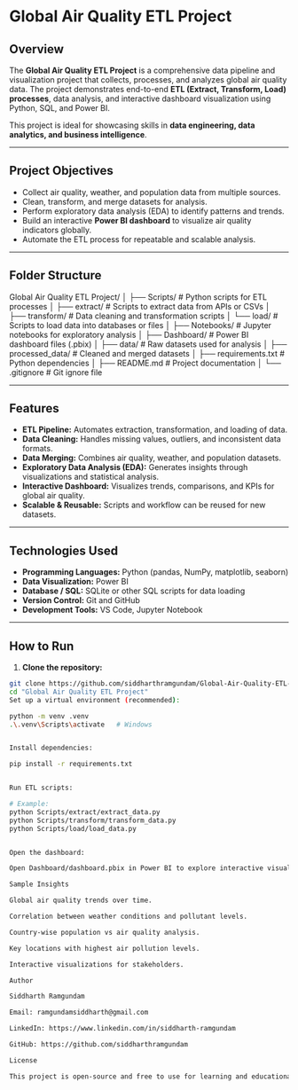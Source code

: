# Global Air Quality ETL Project

## Overview
The **Global Air Quality ETL Project** is a comprehensive data pipeline and visualization project that collects, processes, and analyzes global air quality data. The project demonstrates end-to-end **ETL (Extract, Transform, Load) processes**, data analysis, and interactive dashboard visualization using Python, SQL, and Power BI. 

This project is ideal for showcasing skills in **data engineering, data analytics, and business intelligence**.

---

## Project Objectives
- Collect air quality, weather, and population data from multiple sources.
- Clean, transform, and merge datasets for analysis.
- Perform exploratory data analysis (EDA) to identify patterns and trends.
- Build an interactive **Power BI dashboard** to visualize air quality indicators globally.
- Automate the ETL process for repeatable and scalable analysis.

---

## Folder Structure

Global Air Quality ETL Project/
│
├── Scripts/ # Python scripts for ETL processes
│ ├── extract/ # Scripts to extract data from APIs or CSVs
│ ├── transform/ # Data cleaning and transformation scripts
│ └── load/ # Scripts to load data into databases or files
│
├── Notebooks/ # Jupyter notebooks for exploratory analysis
│
├── Dashboard/ # Power BI dashboard files (.pbix)
│
├── data/ # Raw datasets used for analysis
│
├── processed_data/ # Cleaned and merged datasets
│
├── requirements.txt # Python dependencies
│
├── README.md # Project documentation
│
└── .gitignore # Git ignore file


---

## Features

- **ETL Pipeline:** Automates extraction, transformation, and loading of data.
- **Data Cleaning:** Handles missing values, outliers, and inconsistent data formats.
- **Data Merging:** Combines air quality, weather, and population datasets.
- **Exploratory Data Analysis (EDA):** Generates insights through visualizations and statistical analysis.
- **Interactive Dashboard:** Visualizes trends, comparisons, and KPIs for global air quality.
- **Scalable & Reusable:** Scripts and workflow can be reused for new datasets.

---

## Technologies Used

- **Programming Languages:** Python (pandas, NumPy, matplotlib, seaborn)
- **Data Visualization:** Power BI
- **Database / SQL:** SQLite or other SQL scripts for data loading
- **Version Control:** Git and GitHub
- **Development Tools:** VS Code, Jupyter Notebook

---

## How to Run

1. **Clone the repository:**

```bash
git clone https://github.com/siddharthramgundam/Global-Air-Quality-ETL-Project.git
cd "Global Air Quality ETL Project"
Set up a virtual environment (recommended):

python -m venv .venv
.\.venv\Scripts\activate   # Windows


Install dependencies:

pip install -r requirements.txt


Run ETL scripts:

# Example:
python Scripts/extract/extract_data.py
python Scripts/transform/transform_data.py
python Scripts/load/load_data.py


Open the dashboard:

Open Dashboard/dashboard.pbix in Power BI to explore interactive visualizations.

Sample Insights

Global air quality trends over time.

Correlation between weather conditions and pollutant levels.

Country-wise population vs air quality analysis.

Key locations with highest air pollution levels.

Interactive visualizations for stakeholders.

Author

Siddharth Ramgundam

Email: ramgundamsiddharth@gmail.com

LinkedIn: https://www.linkedin.com/in/siddharth-ramgundam

GitHub: https://github.com/siddharthramgundam

License

This project is open-source and free to use for learning and educational purposes.


